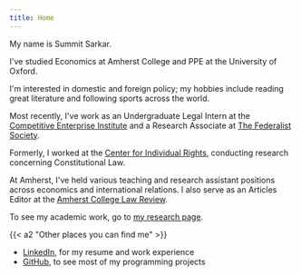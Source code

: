 ```yaml
---
title: Home
---
```


My name is Summit Sarkar.

I've studied Economics at Amherst College and PPE at the University of Oxford.

I'm interested in domestic and foreign policy; my hobbies include reading great literature and following sports across the world.

Most recently, I've work as an Undergraduate Legal Intern at the [Competitive Enterprise Institute](https://cei.org/) and a Research Associate at [The Federalist Society](https://fedsoc.org/).

Formerly, I worked at the [Center for Individual Rights](https://en.wikipedia.org/wiki/Center_for_Individual_Rights), conducting research concerning Constitutional Law.

At Amherst, I've held various teaching and research assistant positions across economics and international relations. I also serve as an Articles Editor at the [Amherst College Law Review](https://amherstlawreview.wordpress.com/).

To see my academic work, go to [my research page](/research).

{{< a2 "Other places you can find me" >}}

- [LinkedIn](https://www.linkedin.com/in/summit-sarkar/), for my resume and work experience
- [GitHub](https://github.com/ssharker21), to see most of my programming projects
